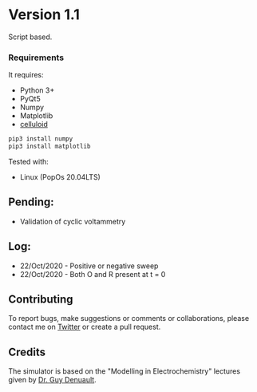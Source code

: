 # Version 1.1

Script based.

### Requirements
It requires:
+ Python 3+
+ PyQt5
+ Numpy
+ Matplotlib
+ [celluloid](https://github.com/jwkvam/celluloid)

```python
pip3 install numpy
pip3 install matplotlib
```

Tested with:
+ Linux (PopOs 20.04LTS)

## Pending:
+ Validation of cyclic voltammetry

## Log:
+ 22/Oct/2020 - Positive or negative sweep
+ 22/Oct/2020 - Both O and R present at t = 0

## Contributing
To report bugs, make suggestions or comments or collaborations, please contact me on [Twitter](https://twitter.com/ol1v3r) or create a pull request.

## Credits
The simulator is based on the "Modelling in Electrochemistry" lectures given by [Dr. Guy Denuault](https://www.southampton.ac.uk/chemistry/about/staff/gd.page).
